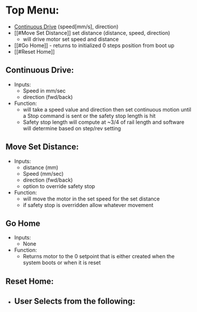 # Top Menu:
- [Continuous Drive](#continuous-drive) (speed[mm/s], direction)
- [[#Move Set Distance]] set distance (distance, speed, direction)
	- will drive motor set speed and distance
- [[#Go Home]] - returns to initialized 0 steps position from boot up
- [[#Reset Home]]
## Continuous Drive:
- Inputs:
	- Speed in mm/sec
	- direction (fwd/back)
- Function:
	- will take a speed value and direction then set continuous motion until a Stop command is sent or the safety stop length is hit
	- Safety stop length will compute at ~3/4 of rail length and software will determine based on step/rev setting

## Move Set Distance:
 - Inputs:
	 - distance (mm)
	- Speed (mm/sec)
	- direction (fwd/back)
	- option to override safety stop
- Function:
	- will move the motor in the set speed for the set distance 
	- if safety stop is overridden allow whatever movement
## Go Home
- Inputs:
	- None
- Function:
	- Returns motor to the 0 setpoint that is either created when the system boots or when it is reset
## Reset Home:
- User Selects from the following:
	- 
